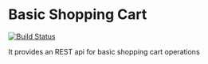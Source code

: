 # Basic Shopping Cart

[![Build Status](https://travis-ci.org/4fath/Basic-Shopping-Cart.svg?branch=master)](https://travis-ci.org/4fath/Basic-Shopping-Cart)

It provides an REST api for basic shopping cart operations

